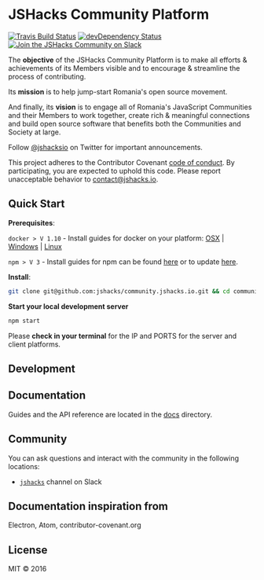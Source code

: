 # JSHacks Community Platform

[![Travis Build Status](https://travis-ci.org/jshacks/community.jshacks.io.svg?branch=master)](https://travis-ci.org/jshacks/boilerplate)
[![devDependency Status](https://david-dm.org/jshacks/community.jshacks.io/dev-status.svg)](https://david-dm.org/jshacks/boilerplate?type=dev)
[![Join the JSHacks Community on Slack](http://159.203.166.178/badge.svg)](http://159.203.166.178)

The **objective** of the JSHacks Community Platform is to make all efforts & achievements of its Members visible and to encourage & streamline the process of contributing.

Its **mission** is to help jump-start Romania's open source movement.

And finally, its **vision** is to engage all of Romania's JavaScript Communities and their Members to work together, create rich & meaningful connections and build open source software that benefits both the Communities and Society at large.

Follow [@jshacksio](https://twitter.com/jshacksio) on Twitter for important
announcements.

This project adheres to the Contributor Covenant [code of conduct](CODE_OF_CONDUCT.md).
By participating, you are expected to uphold this code. Please report unacceptable
behavior to contact@jshacks.io.

## Quick Start

**Prerequisites**: 

` docker > V 1.10 ` -
Install guides for docker on your platform:
[OSX](https://docs.docker.com/docker-for-mac) |
[Windows](https://docs.docker.com/docker-for-windows) |
[Linux](https://docker.github.io/engine/installation/linux)

` npm > V 3 ` -
Install guides for npm can be found [here](https://nodejs.org/en/download) or to update [here](https://docs.npmjs.com/getting-started/installing-node).

**Install**:
```bash
git clone git@github.com:jshacks/community.jshacks.io.git && cd community.jshacks.io && npm install
```
**Start your local development server**
```bash
npm start
```

Please **check in your terminal** for the IP and PORTS for the server and client platforms.

## Development

## Documentation

Guides and the API reference are located in the
[docs](https://github.com/jshacks/community.jshacks.io/tree/master/docs) directory.


## Community

You can ask questions and interact with the community in the following
locations:
- [`jshacks`](http://159.203.166.178) channel on Slack


## Documentation inspiration from
Electron, Atom, contributor-covenant.org

## License

MIT © 2016

